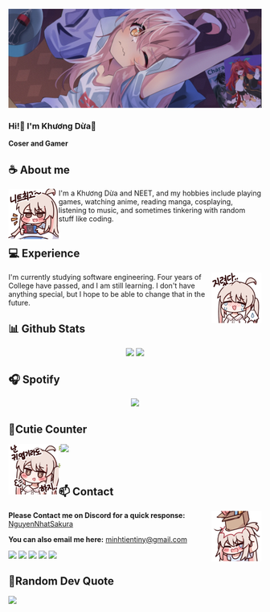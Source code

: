 ![Preview](./images/bg.webp)

### Hi!👋 I'm Khương Dừa🎀

**Coser and Gamer** 

## **☕ About me**
<a href="https://github.com/NguyenNhatSakura"><img align="left" width="100" src="./images/mahiro_switch.png"></a>
I'm a Khương Dừa and NEET, and my hobbies include playing games, watching anime, reading manga, cosplaying, listening to music, and sometimes tinkering with random stuff like coding.
<br><br>

## **💻 Experience**
<a href="https://github.com/NguyenNhatSakura"><img align="right" width="100" src="./images/mahiro_cry.png"></a>
I'm currently studying software engineering. Four years of College have passed, and I am still learning. I don't have anything special, but I hope to be able to change that in the future.


## **📊 Github Stats**
<!-- <div><a href="https://github.com/NguyenNhatSakura"><img width="100" src="https://cdn.discordapp.com/attachments/1077108830862839848/1107004077621125240/105017051_p13.png"></a><div> -->
<p align="center"><img width="50%" src="https://github-readme-stats.vercel.app/api?username=NguyenNhatSakura&show_icons=true&count_private=true&theme=react&hide_border=true&bg_color=0D1117"/> <img width="45%" src="https://github-readme-stats.vercel.app/api/top-langs/?username=NguyenNhatSakura&show_icons=true&count_private=true&theme=react&hide_border=true&bg_color=0D1117&layout=compact"/>
</p>

## **🎧 Spotify**
<p align="center">
<a href="https://open.spotify.com/user/313wevh4qwgdvhqg3kjgxidy5a34?si=6962aa5c8435476f"><img width="525" src="https://spotify-recently-played-readme.vercel.app/api?user=313wevh4qwgdvhqg3kjgxidy5a34"></a>
</p>

## **🧋Cutie Counter**
<!-- <p align="center">
	<img src="https://moe-counter.glitch.me/get/@NguyenNhatSakura?theme=moebooru-h"> <br/>
</p> -->
<a href="https://discord.com/users/1073115194529677332"><img align="right" width=400 src="https://count.getloli.com/@NguyenNhatSakura?name=NguyenNhatSakura&theme=rule34&padding=10&offset=0&scale=1&pixelated=1&darkmode=0"></a>
<a href="https://github.com/NguyenNhatSakura"><img align="left" width="100" src="./images/mahiro.png"></a>

```yaml
People who visit my profile :3.

Hehe~ another cutie has been caught.
```
<!-- <br><br><br><br> -->
## **📫 Contact**
<a href="https://github.com/NguyenNhatSakura"><img align="right" width="100" src="./images/mahiro_box.png" /></a>
**Please Contact me on Discord for a quick response:** [NguyenNhatSakura](https://discord.com/users/1073115194529677332)

**You can also email me here:** minhtientiny@gmail.com

<!-- <a href="https://github.com/Meghna-DAS/github-profile-views-counter"><img src="https://komarev.com/ghpvc/?username=NguyenNhatSakura"> -->
[![](https://img.shields.io/github/followers/NguyenNhatSakura?label=Followers&style=social)](https://github.com/NguyenNhatSakura)
[![](https://img.shields.io/badge/Discord-7289DA?logo=discord&logoColor=white)](https://discord.gg/Hk4FTJt9sf)
[![](https://img.shields.io/badge/Mail-D14836?logo=gmail&logoColor=white)](mailto:minhtientiny@gmail.com)
[![](https://img.shields.io/badge/Telegram-2ca5e0?logo=telegram&logoColor=white)](https://t.me/khuongdua_dev)
[![](https://img.shields.io/badge/Steam-1a6a98?logo=steam&logoColor=white)](https://steamcommunity.com/id/nguyenhatdev)

## **📑Random Dev Quote**
![](https://quotes-github-readme.vercel.app/api?type=horizontal&theme=radical)

